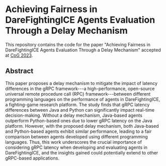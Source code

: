 # Achieving Fairness in DareFightingICE Agents Evaluation Through a Delay Mechanism

This repository contains the code for the paper "Achieving Fairness in DareFightingICE Agents Evaluation Through a Delay Mechanism" accepted at [CoG 2023](https://2023.ieee-cog.org/).

## Abstract

This paper proposes a delay mechanism to mitigate the impact of latency differences in the gRPC framework---a high-performance, open-source universal remote procedure call (RPC) framework---between different programming languages on the performance of agents in DareFightingICE, a fighting-game research platform. The study finds that gRPC latency differences between Java and Python can significantly impact real-time decision-making. Without a delay mechanism, Java-based agents outperform Python-based ones due to lower gRPC latency on the Java platform. However, with the proposed delay mechanism, both Java-based and Python-based agents exhibit similar performance, leading to a fair comparison between agents developed using different programming languages. Thus, this work underscores the crucial importance of considering gRPC latency when developing and evaluating agents in DareFightingICE, and the insights gained could potentially extend to other gRPC-based applications.
